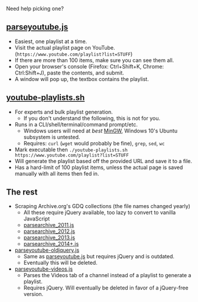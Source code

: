 Need help picking one?

## [parseyoutube.js](parseyoutube.js)
 - Easiest, one playlist at a time.
 - Visit the actual playlist page on YouTube. (`https://www.youtube.com/playlist?list=STUFF`)
 - If there are more than 100 items, make sure you can see them all.
 - Open your browser's console (Firefox: Ctrl+Shift+K, Chrome: Ctrl:Shift+J), paste the contents, and submit.
 - A window will pop up, the textbox contains the playlist.

## [youtube-playlists.sh](youtube-playlists.sh)
 - For experts and bulk playlist generation.
   - If you don't understand the following, this is not for you.
 - Runs in a CLI/shell/terminal/command prompt/etc.
   - Windows users will need at *best* [MinGW](http://mingw.org/), Windows 10's Ubuntu subsystem is untested.
   - Requires: `curl` (`wget` would probably be fine), `grep`, `sed`, `wc`
 - Mark executable then `./youtube-playlists.sh https://www.youtube.com/playlist?list=STUFF`
 - Will generate the playlist based off the provided URL and save it to a file.
 - Has a hard-limit of 100 playlist items, unless the actual page is saved manually with all items then fed in.
 
## The rest
 - Scraping Archive.org's GDQ collections (the file names changed yearly)
   - All these require jQuery available, too lazy to convert to vanilla JavaScript
   - [parsearchive_2011.js](parsearchive_2011.js)
   - [parsearchive_2012.js](parsearchive_2012.js)
   - [parsearchive_2013.js](parsearchive_2013.js)
   - [parsearchive_2014+.js](parsearchive_2014+.js)
 - [parseyoutube-oldjquery.js](parseyoutube-oldjquery.js)
   - Same as [parseyoutube.js](parseyoutube.js) but requires jQuery and is outdated.
   - Eventually this will be deleted.
 - [parseyoutube-videos.js](parseyoutube-videos.js)
   - Parses the Videos tab of a channel instead of a playlist to generate a playlist.
   - Requires jQuery. Will eventually be deleted in favor of a jQuery-free version.
